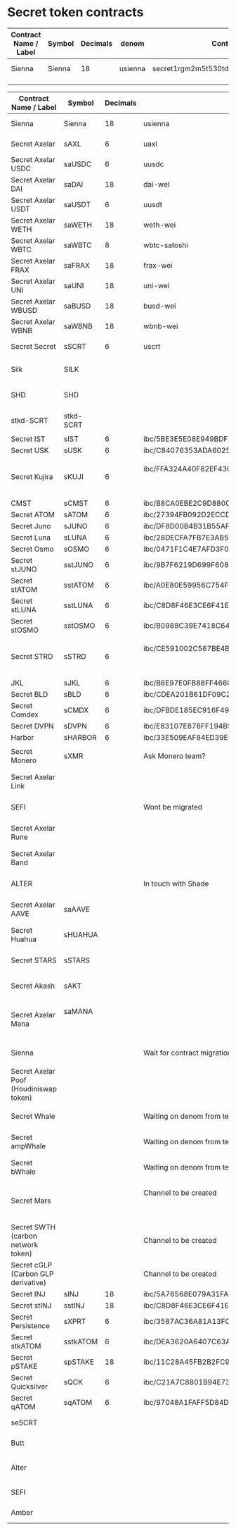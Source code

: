 # Secret token contracts

| Contract Name / Label | Symbol | Decimals | denom   | Contract Address                              | SNIP version |
| --------------------- | ------ | -------- | ------- | --------------------------------------------- | ------------ |
| Sienna                | Sienna | 18       | usienna | secret1rgm2m5t530tdzyd99775n6vzumxa5luxcllml4 | SNIP-20      |
|                       |        |          |         |                                               |              |
|                       |        |          |         |                                               |              |

| Contract Name / Label                  | Symbol                   | Decimals    | denom                                                                                  | Contract Address                              | SNIP version |
| -------------------------------------- | ------------------------ | ----------- | -------------------------------------------------------------------------------------- | --------------------------------------------- | ------------ |
| Sienna                                 | Sienna                   | 18          | usienna                                                                                | secret1rgm2m5t530tdzyd99775n6vzumxa5luxcllml4 | SNIP-20      |
| Secret Axelar                          | sAXL                     | 6           | uaxl                                                                                   | secret1vcau4rkn7mvfwl8hf0dqa9p0jr59983e3qqe3z | SNIP-25      |
| Secret Axelar USDC                     | saUSDC                   | 6           | uusdc                                                                                  | secret1vkq022x4q8t8kx9de3r84u669l65xnwf2lg3e6 | SNIP-25      |
| Secret Axelar DAI                      | saDAI                    | 18          | dai-wei                                                                                | secret1c2prkwd8e6ratk42l4vrnwz34knfju6hmp7mg7 | SNIP-25      |
| Secret Axelar USDT                     | saUSDT                   | 6           | uusdt                                                                                  | secret1wk5j2cntwg2fgklf0uta3tlkvt87alfj7kepuw | SNIP-25      |
| Secret Axelar WETH                     | saWETH                   | 18          | weth-wei                                                                               | secret139qfh3nmuzfgwsx2npnmnjl4hrvj3xq5rmq8a0 | SNIP-25      |
| Secret Axelar WBTC                     | saWBTC                   | 8           | wbtc-satoshi                                                                           | secret1guyayjwg5f84daaxl7w84skd8naxvq8vz9upqx | SNIP-25      |
| Secret Axelar FRAX                     | saFRAX                   | 18          | frax-wei                                                                               | secret16e230j6qm5u5q30pcc6qv726ae30ak6lzq0zvf | SNIP-25      |
| Secret Axelar UNI                      | saUNI                    | 18          | uni-wei                                                                                | secret1egqlkasa6xe6efmfp9562sfj07lq44z7jngu5k | SNIP-25      |
| Secret Axelar WBUSD                    | saBUSD                   | 18          | busd-wei                                                                               | secret1t642ayn9rhl5q9vuh4n2jkx0gpa9r6c3sl96te | SNIP-25      |
| Secret Axelar WBNB                     | saWBNB                   | 18          | wbnb-wei                                                                               | secret19xsac2kstky8nhgvvz257uszt44g0cu6ycd5e4 | SNIP-25      |
| Secret Secret                          | sSCRT                    | 6           | uscrt                                                                                  | secret1k0jntykt7e4g3y88ltc60czgjuqdy4c9e8fzek | SNIP-20      |
| Silk                                   | SILK                     | <p><br></p> | <p><br></p>                                                                            | secret1fl449muk5yq8dlad7a22nje4p5d2pnsgymhjfd |              |
| SHD                                    | SHD                      | <p><br></p> | <p><br></p>                                                                            | secret153wu605vvp934xhd4k9dtd640zsep5jkesstdm |              |
| stkd-SCRT                              | stkd-SCRT                | <p><br></p> | <p><br></p>                                                                            | secret1k6u0cy4feepm6pehnz804zmwakuwdapm69tuc4 |              |
| Secret IST                             | sIST                     | 6           | ibc/5BE3E5E08E949BDF29EE93E81BF2CBD66347C86CE3D5D99A6E6FB487E62D8414                   | secret1xmqsk8tnge0atzy4e079h0l2wrgz6splcq0a24 |              |
| Secret USK                             | sUSK                     | 6           | ibc/C84076353ADA602528AC211EE626AE95FC4E091A0033B93CA5E1F6BE17070BBE                   | secret1cj2fvj4ap79fl9euz8kqn0k5xlvck0pw9z9xhr |              |
| Secret Kujira                          | sKUJI                    | 6           | <p>ibc/FFA324A40F82EF430CF78D498CE04FF634D2091FCDC04EFEC8841B86011F307A</p><p><br></p> | secret13hvh0rn0rcf5zr486yxlrucvwpzwqu2dsz6zu8 |              |
| CMST                                   | sCMST                    | 6           | ibc/B8CA0EBE2C9D8800390CE4256DF6C194CF6740CB0AEE140EEE60C1CE288CDB86                   | secret14l7s0evqw7grxjlesn8yyuk5lexuvkwgpfdxr5 |              |
| Secret ATOM                            | sATOM                    | 6           | ibc/27394FB092D2ECCD56123C74F36E4C1F926001CEADA9CA97EA622B25F41E5EB2                   | secret19e75l25r6sa6nhdf4lggjmgpw0vmpfvsw5cnpe |              |
| Secret Juno                            | sJUNO                    | 6           | ibc/DF8D00B4B31B55AFCA9BAF192BC36C67AA06D9987DCB96490661BCAB63C27006                   | secret1z6e4skg5g9w65u5sqznrmagu05xq8u6zjcdg4a |              |
| Secret Luna                            | sLUNA                    | 6           | ibc/28DECFA7FB7E3AB58DC3B3AEA9B11C6C6B6E46356DCC26505205DAD3379984F5                   | secret149e7c5j7w24pljg6em6zj2p557fuyhg8cnk7z8 |              |
| Secret Osmo                            | sOSMO                    | 6           | ibc/0471F1C4E7AFD3F07702BEF6DC365268D64570F7C1FDC98EA6098DD6DE59817B                   | secret150jec8mc2hzyyqak4umv6cfevelr0x9p0mjxgg |              |
| Secret stJUNO                          | sstJUNO                  | 6           | ibc/9B7F6219D699F608B23382F341E29303D66D5CA81F91D6D0B957119F97569F0F                   | secret1097nagcaavlkchl87xkqptww2qkwuvhdnsqs2v |              |
| Secret stATOM                          | sstATOM                  | 6           | ibc/A0E80E59956C754F1D9CB37234D13E0CF2949E7254896359F284512FA8428E18                   | secret155w9uxruypsltvqfygh5urghd5v0zc6f9g69sq |              |
| Secret stLUNA                          | sstLUNA                  | 6           | ibc/C8D8F46E3CE6F41E01E32542215597CF4B32709C8A310F728653CB91FDB8A904                   | secret1rkgvpck36v2splc203sswdr0fxhyjcng7099a9 |              |
| Secret stOSMO                          | sstOSMO                  | 6           | ibc/B0988C39E7418C644FDFD41682A59D22DCAD1BCC7A6429B2EAAA195FB726A2D7                   | secret1jrp6z8v679yaq65rndsr970mhaxzgfkymvc58g |              |
| Secret STRD                            | sSTRD                    | 6           | <p>ibc/CE591002C567BE4B8C4EC3F3F3D18AF7A1CA9FADBF5876C8413F8B2BD83CE8FF</p><p><br></p> | secret1rfhgs3ryqt7makakr2qw9zsqq4h5wdqawfa2aa |              |
| JKL                                    | sJKL                     | 6           | ibc/B6E97E0FB88FF4660A677B27CE0CD03E5F74E0DE1B9D2B65F107249A3CE5C8FB                   | secret1sgaz455pmtgld6dequqayrdseq8vy2fc48n8y3 |              |
| Secret BLD                             | sBLD                     | 6           | ibc/CDEA201B61DF09C2456A91A60A87856796E6B40FAF41FC64E3482D4EF07DE26C                   | secret1uxvpq889uxjcpj656yjjexsqa3zqm6ntkyjsjq |              |
| Secret Comdex                          | sCMDX                    | 6           | ibc/DFBDE185EC916F4933DF02D3A282FA801BC9EE77FE0B768FB517407730105491                   | secret1mndng80tqppllk0qclgcnvccf9urak08e9w2fl |              |
| Secret DVPN                            | sDVPN                    | 6           | ibc/E83107E876FF194B54E9AC3099E49DBB7728156F250ABD3E997D2B7E89E0810B                   | secret15qtw24mpmwkjessr46dnqruq4s4tstzf74jtkf |              |
| Harbor                                 | sHARBOR                  | 6           | ibc/33E509EAF84ED39E60F746CCAF89130B386A11FDD3B76A77377FB3946BC9D829                   | secret1lrlkqhmwkh5y4326akn3hwn6j69f8l5656m43e |              |
| Secret Monero                          | sXMR                     | <p><br></p> | Ask Monero team?                                                                       | <p><br></p>                                   |              |
| Secret Axelar Link                     | <p><br></p>              | <p><br></p> | <p><br></p>                                                                            | <p><br></p>                                   |              |
| SEFI                                   | <p><br></p>              | <p><br></p> | Wont be migrated                                                                       | <p><br></p>                                   |              |
| Secret Axelar Rune                     | <p><br></p>              | <p><br></p> | <p><br></p>                                                                            | <p><br></p>                                   |              |
| Secret Axelar Band                     | <p><br></p>              | <p><br></p> | <p><br></p>                                                                            | <p><br></p>                                   |              |
| ALTER                                  | <p><br></p>              | <p><br></p> | In touch with Shade                                                                    | <p><br></p>                                   |              |
| Secret Axelar AAVE                     | saAAVE                   | <p><br></p> | <p><br></p>                                                                            | <p><br></p>                                   |              |
| Secret Huahua                          | sHUAHUA                  | <p><br></p> | <p><br></p>                                                                            | <p><br></p>                                   |              |
| Secret STARS                           | sSTARS                   | <p><br></p> | <p><br></p>                                                                            | <p><br></p>                                   |              |
| Secret Akash                           | sAKT                     | <p><br></p> | <p><br></p>                                                                            | <p><br></p>                                   |              |
| Secret Axelar Mana                     | <p>saMANA</p><p><br></p> | <p><br></p> | <p><br></p>                                                                            | <p><br></p>                                   |              |
| Sienna                                 | <p><br></p>              | <p><br></p> | Wait for contract migration - Bridge to eth important                                  | <p><br></p>                                   |              |
| Secret Axelar Poof (Houdiniswap token) | <p><br></p>              | <p><br></p> | <p><br></p>                                                                            | <p><br></p>                                   |              |
| Secret Whale                           | <p><br></p>              | <p><br></p> | Waiting on denom from team                                                             | <p><br></p>                                   |              |
| Secret ampWhale                        | <p><br></p>              | <p><br></p> | Waiting on denom from team                                                             | <p><br></p>                                   |              |
| Secret bWhale                          | <p><br></p>              | <p><br></p> | Waiting on denom from team                                                             | <p><br></p>                                   |              |
| Secret Mars                            | <p><br></p>              | <p><br></p> | <p>Channel to be created</p><p><br></p>                                                | <p><br></p>                                   |              |
| Secret SWTH (carbon network token)     | <p><br></p>              | <p><br></p> | Channel to be created                                                                  | <p><br></p>                                   |              |
| Secret cGLP (Carbon GLP derivative)    | <p><br></p>              | <p><br></p> | Channel to be created                                                                  | <p><br></p>                                   |              |
| Secret INJ                             | sINJ                     | 18          | ibc/5A76568E079A31FA12165E4559BA9F1E9D4C97F9C2060B538C84DCD503815E30                   | secret14706vxakdzkz9a36872cs62vpl5qd84kpwvpew |              |
| Secret stINJ                           | sstINJ                   | 18          | ibc/C8D8F46E3CE6F41E01E32542215597CF4B32709C8A310F728653CB91FDB8A904                   | secret1eurddal3m0tphtapad9awgzcuxwz8ptrdx7h4n |              |
| Secret Persistence                     | sXPRT                    | 6           | ibc/3587AC36A81A13FCFB1D0EC03CEB98AEAAAB1F5275B68C7DC2B40BA6279AA696                   | secret1gnrrqjj5e2pwn4g262xjyypptu0ge3z3tps3nn |              |
| Secret stkATOM                         | sstkATOM                 | 6           | ibc/DEA3620A6407C63A287A4FE1683D07627F27AF7A83E077B1E51EDFF8833980FE                   | secret16vjfe24un4z7d3sp9vd0cmmfmz397nh2njpw3e |              |
| Secret pSTAKE                          | spSTAKE                  | 18          | ibc/11C28A45FB2B2FC9CD8C42F30FA3984076211E16A48B17C8B43BB3806E54947D                   | secret1umeg3u5y949vz6jkgq0n4rhefsr84ws3duxmnz |              |
| Secret Quicksilver                     | sQCK                     | 6           | ibc/C21A7C8801B94E73EBEDB9B0870D492190D7A01F63C8855962AAFDE2F026D8F6                   | secret17d8c96kezszpda3r2c5dtkzlkfxw6mtu7q98ka |              |
| Secret qATOM                           | sqATOM                   | 6           | ibc/97048A1FAFF5D84D4A5DDD9976AD332A3CAD99C81BC5C0C2B82A50E4C2131FB2                   | secret120cyurq25uvhkc7qjx7t28deuqslprxkc4rrzc |              |
| seSCRT                                 |                          |             |                                                                                        | secret1ljhmqzukmg3ke54lpj3wadd2fczjlasr0cfjwd | SNIP-20      |
| Butt                                   |                          |             |                                                                                        | secret1yxcexylwyxlq58umhgsjgstgcg2a0ytfy4d9lt | SNIP-20      |
| Alter                                  |                          |             |                                                                                        | secret12rcvz0umvk875kd6a803txhtlu7y0pnd73kcej | < SNIP-24    |
| SEFI                                   |                          |             |                                                                                        | secret1s6k09sx6pgy2z5rxfu73z3yvypfmxm7aaqvau5 | SNIP-20      |
| Amber                                  |                          |             |                                                                                        | secret1x6my6xxxkladvsupcka7k092m50rdw8pk8dpq9 | SNIP-24      |
